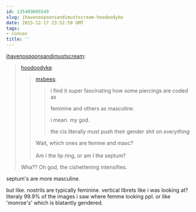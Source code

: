 ```yaml
---
id: 135409605549
slug: ihavenospoonsandimustscream-hoodoodyke
date: 2015-12-17 23:52:59 GMT
tags:
- convos
title: ''
---
```

<p><a class="tumblr_blog" href="http://ihavenospoonsandimustscream.tumblr.com/post/135407881085">ihavenospoonsandimustscream</a>:</p>
<blockquote>
<p><a class="tumblr_blog" href="http://hoodoodyke.tumblr.com/post/135405487609">hoodoodyke</a>:</p>
<blockquote>
<p><a class="tumblr_blog" href="http://mxbees.tumblr.com/post/135405364539">mxbees</a>:</p>
<blockquote>
<p>i find it super fascinating how some piercings are coded as</p>

<p>feminine and others as masculine.</p>

<p>i mean. my god.</p>

<p>the cis literally must push their gender shit on <em>everything</em></p>
</blockquote>
<p>Wait, which ones are femme and masc?<br><br>Am I the lip ring, or am I the septum?</p>
</blockquote>
<p>Wha?? Oh god, the cishettening intensifies.<br></p>
</blockquote>

septum's are more masculine.

but like. nostrils are typically feminine. vertical librets like i was looking at? literaly 99.9% of the images i saw where femme looking ppl. 
or like 'monroe's' which is blatantly gendered.